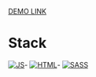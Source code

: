 [DEMO LINK](https://deniskakaka.github.io/js_2048_game/)

<h1>Stack</h1>

[![JS](https://skillicons.dev/icons?i=js)](https://developer.mozilla.org/en-US/docs/Web/JavaScript)-
[![HTML](https://skillicons.dev/icons?i=html)](https://developer.mozilla.org/en-US/docs/Web/HTML)-
[![SASS](https://skillicons.dev/icons?i=sass)](https://sass-lang.com/documentation/)
